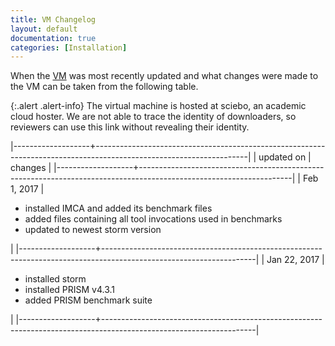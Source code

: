 ```yaml
---
title: VM Changelog
layout: default
documentation: true
categories: [Installation]
---
```


When the [VM](https://rwth-aachen.sciebo.de/index.php/s/nthEAQL4o49zkYp) was most recently updated and what changes were made to the VM can be taken from the following table.

{:.alert .alert-info}
The virtual machine is hosted at sciebo, an academic cloud hoster. We are not able to trace the identity of downloaders, so reviewers can use this link without revealing their identity.

|-------------------+--------------------------------------------------------------------------------------------------------------------|
| updated on        | changes                                                                                                            |
|-------------------+--------------------------------------------------------------------------------------------------------------------|
| Feb 1, 2017       | <ul><li>installed IMCA and added its benchmark files</li><li>added files containing all tool invocations used in benchmarks</li><li>updated to newest storm version</li></ul> |
|-------------------+--------------------------------------------------------------------------------------------------------------------|
| Jan 22, 2017      | <ul><li>installed storm</li><li>installed PRISM v4.3.1</li><li>added PRISM benchmark suite</li></ul>               |
|-------------------+--------------------------------------------------------------------------------------------------------------------| 